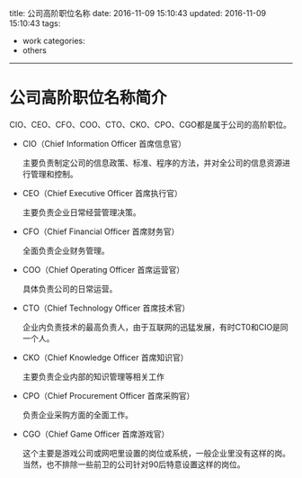 title: 公司高阶职位名称
date: 2016-11-09 15:10:43
updated: 2016-11-09 15:10:43
tags:
  - work
categories:
  - others
---
# 公司高阶职位名称简介

CIO、CEO、CFO、COO、CTO、CKO、CPO、CGO都是属于公司的高阶职位。

- CIO（Chief Information Officer 首席信息官）

    主要负责制定公司的信息政策、标准、程序的方法，并对全公司的信息资源进行管理和控制。

- CEO（Chief Executive Officer 首席执行官）
    
    主要负责企业日常经营管理决策。

- CFO（Chief Financial Officer 首席财务官）
    
    全面负责企业财务管理。

- COO（Chief Operating Officer 首席运营官）
    
    具体负责公司的日常运营。

- CTO（Chief Technology Officer 首席技术官）

    企业内负责技术的最高负责人，由于互联网的迅猛发展，有时CT0和CIO是同一个人。


- CKO（Chief Knowledge Officer 首席知识官）

    主要负责企业内部的知识管理等相关工作

- CPO（Chief Procurement Officer 首席采购官）

    负责企业采购方面的全面工作。

- CGO（Chief Game Officer 首席游戏官）

    这个主要是游戏公司或网吧里设置的岗位或系统，一般企业里没有这样的岗。当然，也不排除一些前卫的公司针对90后特意设置这样的岗位。